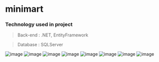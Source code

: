 # minimart

### Technology used in project
> Back-end : .NET, EntityFramework 

> Database : SQLServer

![image](https://github.com/GauMeoDaThanh/minimart/assets/95362295/3eb40d9f-b7f8-446e-974a-ff18360952e3)
![image](https://github.com/GauMeoDaThanh/minimart/assets/95362295/9452559a-a27f-4a3d-8b30-f0d18dd2527d)
![image](https://github.com/GauMeoDaThanh/minimart/assets/95362295/a864150a-7ee3-4082-a5ab-eaffe2502627)
![image](https://github.com/GauMeoDaThanh/minimart/assets/95362295/6630ac5a-08b3-49e8-a5e5-14a227435b32)
![image](https://github.com/GauMeoDaThanh/minimart/assets/95362295/cc58e039-70c5-40fe-b4aa-3df0402c91d8)
![image](https://github.com/GauMeoDaThanh/minimart/assets/95362295/a93feeda-4129-4466-864e-0957dcea45b0)
![image](https://github.com/GauMeoDaThanh/minimart/assets/95362295/9a3fc3b6-2967-4048-a79b-109d208a3ff1)
![image](https://github.com/GauMeoDaThanh/minimart/assets/95362295/d160405b-7dac-4c9a-886f-8333b682fef9)



